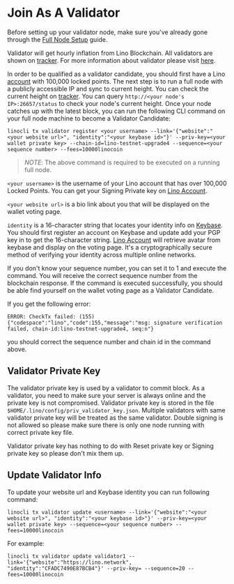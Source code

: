 # Join As A Validator

Before setting up your validator node, make sure you've already gone through the [Full Node Setup](/tutorial/full_node.html#set-up-fullnode-and-connect-to-testnet) guide.

Validator will get hourly inflation from Lino Blockchain. All validators are shown on [tracker](https://tracker.lino.network/#/). For more information about validator please visit [here](/blockchain/validator.html#validator).

In order to be qualified as a validator candidate, you should first have a Lino [account](/blockchain/account.html#account) with 100,000 locked points. The next step is to run a full node with a publicly accessible IP and sync to current height. You can check the current height on [tracker](https://tracker.lino.network/#/). You can query `http://<your node's IP>:26657/status` to check your node's current height. Once your node catches up with the latest block, you can run the following CLI command on your full node machine to become a Validator Candidate:
```
linocli tx validator register <your username> --link='{"website":"<your website url>", "identity":"<your keybase id>"}' --priv-key=<your wallet private key> --chain-id=lino-testnet-upgrade4 --sequence=<your sequence number> --fees=10000linocoin
```

>*NOTE*: The above command is required to be executed on a running full node.

`<your username>` is the username of your Lino account that has over 100,000 Locked Points. You can get your Signing Private key on [Lino Account](https://account.lino.network/privkey).

`<your website url>` is a bio link about you that will be displayed on the wallet voting page.

`identity` is a 16-character string that locates your identity info on [Keybase](https://keybase.io). You should first register an account on Keybase and update add your PGP key in to get the 16-character string. [Lino Account](https://account.lino.network) will retrieve avatar from keybase and display on the voting page. It's a cryptographically secure method of verifying your identity across multiple online networks.

If you don't know your sequence number, you can set it to 1 and execute the command. You will receive the correct sequence number from the blockchain response. If the command is executed successfully, you should be able find yourself on the wallet voting page as a Validator Candidate.

If you get the following error:
```
ERROR: CheckTx failed: (155) {"codespace":"lino","code":155,"message":"msg: signature verification failed, chain-id:lino-testnet-upgrade4, seq:n"}
```

you should correct the sequence number and chain id in the command above.

## Validator Private Key

The validator private key is used by a validator to commit block. As a validator, you need to make sure your server is always online and the private key is not compromised. Validator private key is stored in the file `$HOME/.lino/config/priv_validator_key.json`. Multiple validators with same validator private key will be treated as the same validator. Double signing is not allowed so please make sure there is only one node running with correct private key file.

Validator private key has nothing to do with Reset private key or Signing private key so please don't mix them up.

## Update Validator Info

To update your website url and Keybase identity you can run following command:

```
linocli tx validator update <username> --link='{"website":"<your website url>", "identity":"<your keybase id>"}' --priv-key=<your wallet private key> --sequence=<your sequence number> --fees=10000linocoin
```

For example:
```
linocli tx validator update validator1 --link='{"website":"https://lino.network", "identity":"CFADC7490E87BCB4"}' --priv-key= --sequence=20 --fees=10000linocoin
```
